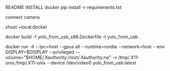 README
INSTALL docker
pip install -r requirements.txt

connect camera

xhost +local:docker

docker build -f yolo_from_usb_x86.Dockerfile -t yolo_from_usb .

docker run -it --ipc=host --gpus all --runtime=nvidia --network=host --env DISPLAY=$DISPLAY  --privileged --volume="$HOME/.Xauthority:/root/.Xauthority:rw" -v /tmp/.X11-unix:/tmp/.X11-unix --device /dev/video0 yolo_from_usb:latest